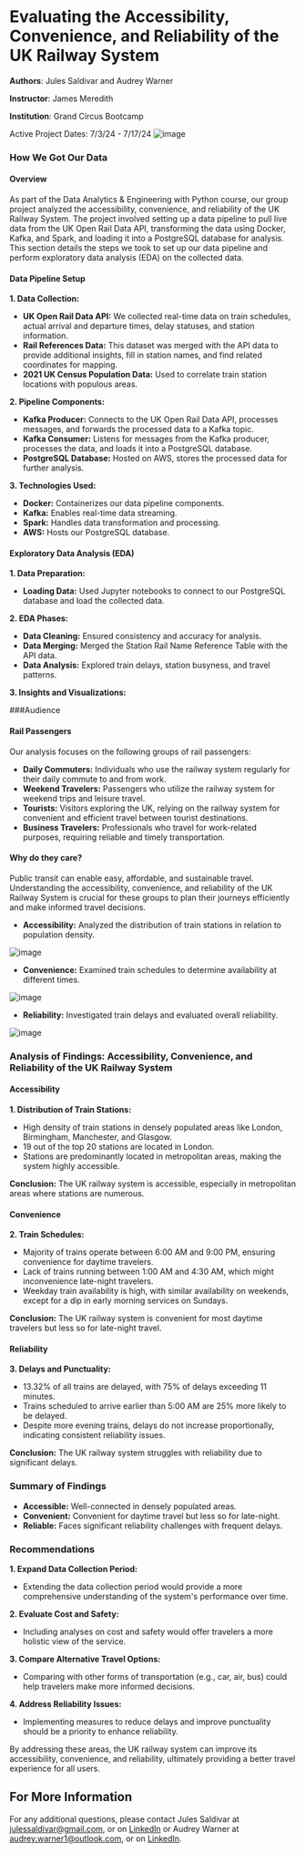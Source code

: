 # Evaluating the Accessibility, Convenience, and Reliability of the UK Railway System

**Authors**: Jules Saldivar and Audrey Warner

**Instructor**: James Meredith

**Institution**: Grand Circus Bootcamp

Active Project Dates: 7/3/24 - 7/17/24 
![image](https://github.com/user-attachments/assets/6bdd30e2-71a0-4540-9d6d-d5fc67f64449)

### How We Got Our Data

#### Overview

As part of the Data Analytics & Engineering with Python course, our group project analyzed the accessibility, convenience, and reliability of the UK Railway System. The project involved setting up a data pipeline to pull live data from the UK Open Rail Data API, transforming the data using Docker, Kafka, and Spark, and loading it into a PostgreSQL database for analysis. This section details the steps we took to set up our data pipeline and perform exploratory data analysis (EDA) on the collected data.

#### Data Pipeline Setup

**1. Data Collection:**
- **UK Open Rail Data API:** We collected real-time data on train schedules, actual arrival and departure times, delay statuses, and station information.
- **Rail References Data:** This dataset was merged with the API data to provide additional insights, fill in station names, and find related coordinates for mapping. 
- **2021 UK Census Population Data:** Used to correlate train station locations with populous areas.

**2. Pipeline Components:**
- **Kafka Producer:** Connects to the UK Open Rail Data API, processes messages, and forwards the processed data to a Kafka topic.
- **Kafka Consumer:** Listens for messages from the Kafka producer, processes the data, and loads it into a PostgreSQL database.
- **PostgreSQL Database:** Hosted on AWS, stores the processed data for further analysis.

**3. Technologies Used:**
- **Docker:** Containerizes our data pipeline components.
- **Kafka:** Enables real-time data streaming.
- **Spark:** Handles data transformation and processing.
- **AWS:** Hosts our PostgreSQL database.

#### Exploratory Data Analysis (EDA)

**1. Data Preparation:**
- **Loading Data:** Used Jupyter notebooks to connect to our PostgreSQL database and load the collected data.

**2. EDA Phases:**
- **Data Cleaning:** Ensured consistency and accuracy for analysis.
- **Data Merging:** Merged the Station Rail Name Reference Table with the API data.
- **Data Analysis:** Explored train delays, station busyness, and travel patterns.

**3. Insights and Visualizations:**

###Audience

#### Rail Passengers

Our analysis focuses on the following groups of rail passengers:

- **Daily Commuters:** Individuals who use the railway system regularly for their daily commute to and from work.
- **Weekend Travelers:** Passengers who utilize the railway system for weekend trips and leisure travel.
- **Tourists:** Visitors exploring the UK, relying on the railway system for convenient and efficient travel between tourist destinations.
- **Business Travelers:** Professionals who travel for work-related purposes, requiring reliable and timely transportation.

#### Why do they care?

Public transit can enable easy, affordable, and sustainable travel. Understanding the accessibility, convenience, and reliability of the UK Railway System is crucial for these groups to plan their journeys efficiently and make informed travel decisions.

- **Accessibility:** Analyzed the distribution of train stations in relation to population density.
  
![image](https://github.com/user-attachments/assets/ae796464-c091-451c-b603-33147f6ac55d)

- **Convenience:** Examined train schedules to determine availability at different times.
  
![image](https://github.com/user-attachments/assets/62287804-d11e-4767-9d20-9fa0892b1d15)

- **Reliability:** Investigated train delays and evaluated overall reliability.

![image](https://github.com/user-attachments/assets/1da224d2-429c-4a6d-ae8e-9292426ea227)

### Analysis of Findings: Accessibility, Convenience, and Reliability of the UK Railway System

#### Accessibility

**1. Distribution of Train Stations:**
- High density of train stations in densely populated areas like London, Birmingham, Manchester, and Glasgow.
- 19 out of the top 20 stations are located in London.
- Stations are predominantly located in metropolitan areas, making the system highly accessible.

**Conclusion:** The UK railway system is accessible, especially in metropolitan areas where stations are numerous.

#### Convenience

**2. Train Schedules:**
- Majority of trains operate between 6:00 AM and 9:00 PM, ensuring convenience for daytime travelers.
- Lack of trains running between 1:00 AM and 4:30 AM, which might inconvenience late-night travelers.
- Weekday train availability is high, with similar availability on weekends, except for a dip in early morning services on Sundays.

**Conclusion:** The UK railway system is convenient for most daytime travelers but less so for late-night travel.

#### Reliability

**3. Delays and Punctuality:**
- 13.32% of all trains are delayed, with 75% of delays exceeding 11 minutes.
- Trains scheduled to arrive earlier than 5:00 AM are 25% more likely to be delayed.
- Despite more evening trains, delays do not increase proportionally, indicating consistent reliability issues.

**Conclusion:** The UK railway system struggles with reliability due to significant delays.

### Summary of Findings

- **Accessible:** Well-connected in densely populated areas.
- **Convenient:** Convenient for daytime travel but less so for late-night.
- **Reliable:** Faces significant reliability challenges with frequent delays.

### Recommendations

**1. Expand Data Collection Period:**
- Extending the data collection period would provide a more comprehensive understanding of the system's performance over time.

**2. Evaluate Cost and Safety:**
- Including analyses on cost and safety would offer travelers a more holistic view of the service.

**3. Compare Alternative Travel Options:**
- Comparing with other forms of transportation (e.g., car, air, bus) could help travelers make more informed decisions.

**4. Address Reliability Issues:**
- Implementing measures to reduce delays and improve punctuality should be a priority to enhance reliability.

By addressing these areas, the UK railway system can improve its accessibility, convenience, and reliability, ultimately providing a better travel experience for all users.

## For More Information

For any additional questions, please contact Jules Saldivar at <julessaldivar@gmail.com>, or on [LinkedIn](https://www.linkedin.com/in/jules-saldivar/) or Audrey Warner at <audrey.warner1@outlook.com>, or on [LinkedIn](https://www.linkedin.com/in/audrey-warner-data1/).


